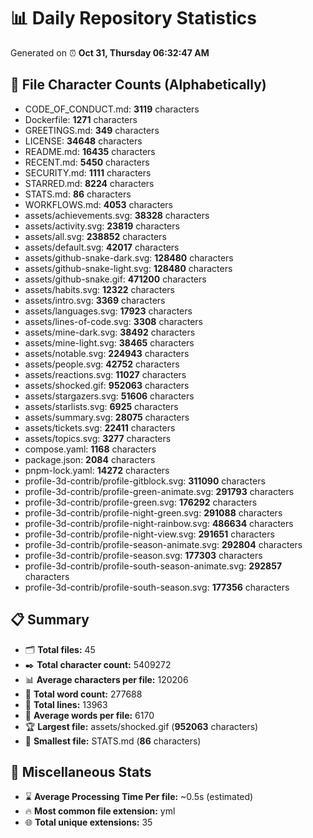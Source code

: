 # 📊 Daily Repository Statistics
Generated on ⏰ **Oct 31, Thursday 06:32:47 AM**

## 📂 File Character Counts (Alphabetically)
- CODE_OF_CONDUCT.md: **3119** characters
- Dockerfile: **1271** characters
- GREETINGS.md: **349** characters
- LICENSE: **34648** characters
- README.md: **16435** characters
- RECENT.md: **5450** characters
- SECURITY.md: **1111** characters
- STARRED.md: **8224** characters
- STATS.md: **86** characters
- WORKFLOWS.md: **4053** characters
- assets/achievements.svg: **38328** characters
- assets/activity.svg: **23819** characters
- assets/all.svg: **238852** characters
- assets/default.svg: **42017** characters
- assets/github-snake-dark.svg: **128480** characters
- assets/github-snake-light.svg: **128480** characters
- assets/github-snake.gif: **471200** characters
- assets/habits.svg: **12322** characters
- assets/intro.svg: **3369** characters
- assets/languages.svg: **17923** characters
- assets/lines-of-code.svg: **3308** characters
- assets/mine-dark.svg: **38492** characters
- assets/mine-light.svg: **38465** characters
- assets/notable.svg: **224943** characters
- assets/people.svg: **42752** characters
- assets/reactions.svg: **11027** characters
- assets/shocked.gif: **952063** characters
- assets/stargazers.svg: **51606** characters
- assets/starlists.svg: **6925** characters
- assets/summary.svg: **28075** characters
- assets/tickets.svg: **22411** characters
- assets/topics.svg: **3277** characters
- compose.yaml: **1168** characters
- package.json: **2084** characters
- pnpm-lock.yaml: **14272** characters
- profile-3d-contrib/profile-gitblock.svg: **311090** characters
- profile-3d-contrib/profile-green-animate.svg: **291793** characters
- profile-3d-contrib/profile-green.svg: **176292** characters
- profile-3d-contrib/profile-night-green.svg: **291088** characters
- profile-3d-contrib/profile-night-rainbow.svg: **486634** characters
- profile-3d-contrib/profile-night-view.svg: **291651** characters
- profile-3d-contrib/profile-season-animate.svg: **292804** characters
- profile-3d-contrib/profile-season.svg: **177303** characters
- profile-3d-contrib/profile-south-season-animate.svg: **292857** characters
- profile-3d-contrib/profile-south-season.svg: **177356** characters

## 📋 Summary
- 🗂️ **Total files:** 45
- ✒️ **Total character count:** 5409272
- 📊 **Average characters per file:** 120206
- 📝 **Total word count:** 277688
- 🧾 **Total lines:** 13963
- 📐 **Average words per file:** 6170
- 🏆 **Largest file:** assets/shocked.gif (**952063** characters)
- 🥉 **Smallest file:** STATS.md (**86** characters)

## 🌟 Miscellaneous Stats
- ⌛ **Average Processing Time Per file:** ~0.5s (estimated)
- 🔥 **Most common file extension:** yml
- 🌐 **Total unique extensions:** 35
